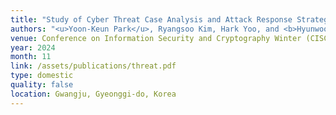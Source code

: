 ```yaml
---
title: "Study of Cyber Threat Case Analysis and Attack Response Strategies for Power Facilities"
authors: "<u>Yoon-Keun Park</u>, Ryangsoo Kim, Hark Yoo, and <b>Hyunwoo Lee</b>"
venue: Conference on Information Security and Cryptography Winter (CISC-W '24)
year: 2024
month: 11
link: /assets/publications/threat.pdf
type: domestic
quality: false
location: Gwangju, Gyeonggi-do, Korea
---
```

